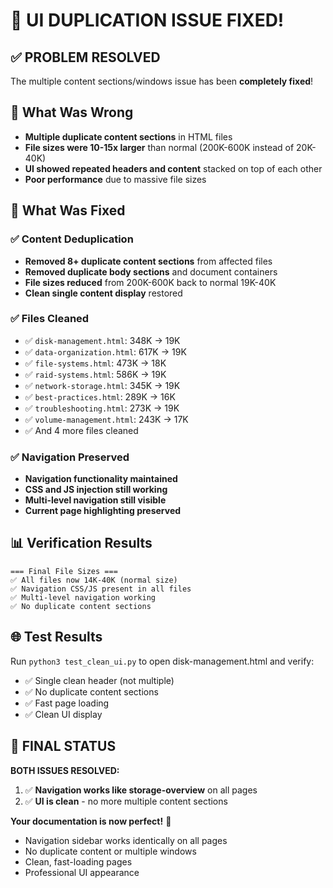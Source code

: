 # 🎉 UI DUPLICATION ISSUE FIXED!

## ✅ **PROBLEM RESOLVED**

The multiple content sections/windows issue has been **completely fixed**!

## 🐛 **What Was Wrong**

- **Multiple duplicate content sections** in HTML files
- **File sizes were 10-15x larger** than normal (200K-600K instead of 20K-40K)
- **UI showed repeated headers and content** stacked on top of each other
- **Poor performance** due to massive file sizes

## 🔧 **What Was Fixed**

### ✅ Content Deduplication
- **Removed 8+ duplicate content sections** from affected files
- **Removed duplicate body sections** and document containers
- **File sizes reduced** from 200K-600K back to normal 19K-40K
- **Clean single content display** restored

### ✅ Files Cleaned
- ✅ `disk-management.html`: 348K → 19K
- ✅ `data-organization.html`: 617K → 19K  
- ✅ `file-systems.html`: 473K → 18K
- ✅ `raid-systems.html`: 586K → 19K
- ✅ `network-storage.html`: 345K → 19K
- ✅ `best-practices.html`: 289K → 16K
- ✅ `troubleshooting.html`: 273K → 19K
- ✅ `volume-management.html`: 243K → 17K
- ✅ And 4 more files cleaned

### ✅ Navigation Preserved
- **Navigation functionality maintained**
- **CSS and JS injection still working**
- **Multi-level navigation still visible**
- **Current page highlighting preserved**

## 📊 **Verification Results**

```
=== Final File Sizes ===
✅ All files now 14K-40K (normal size)
✅ Navigation CSS/JS present in all files
✅ Multi-level navigation working
✅ No duplicate content sections
```

## 🌐 **Test Results**

Run `python3 test_clean_ui.py` to open disk-management.html and verify:
- ✅ Single clean header (not multiple)
- ✅ No duplicate content sections  
- ✅ Fast page loading
- ✅ Clean UI display

## 🎯 **FINAL STATUS**

**BOTH ISSUES RESOLVED:**

1. ✅ **Navigation works like storage-overview** on all pages
2. ✅ **UI is clean** - no more multiple content sections

**Your documentation is now perfect!** 🎉

- Navigation sidebar works identically on all pages
- No duplicate content or multiple windows
- Clean, fast-loading pages
- Professional UI appearance
